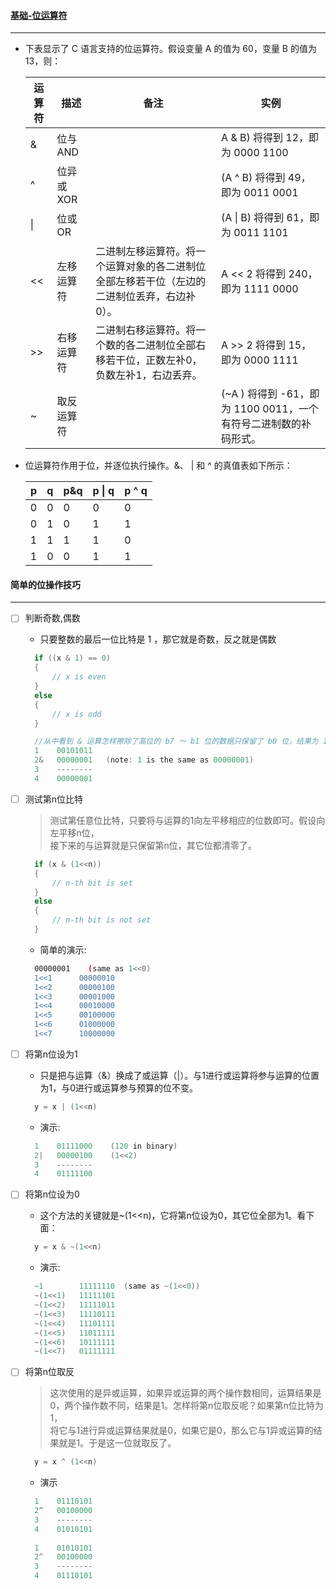 #### [基础-位运算符](https://www.runoob.com/cprogramming/c-operators.html)
----------------------------------------------------------------------------------------------------

- 下表显示了 C 语言支持的位运算符。假设变量 A 的值为 60，变量 B 的值为 13，则：

  |运算符|	描述 | 备注	|实例|
  | --- | --- | --- | --- |
  |&|位与 AND ||A & B) 将得到 12，即为 0000 1100|
  |^|位异或 XOR ||(A ^ B) 将得到 49，即为 0011 0001|
  |&#124;|位或 OR ||(A &#124; B) 将得到 61，即为 0011 1101|
  |<<|左移运算符|二进制左移运算符。将一个运算对象的各二进制位全部左移若干位（左边的二进制位丢弃，右边补0）。|A << 2 将得到 240，即为 1111 0000|
  |>>|右移运算符|二进制右移运算符。将一个数的各二进制位全部右移若干位，正数左补0，负数左补1，右边丢弃。|A >> 2 将得到 15，即为 0000 1111|
  |~|取反运算符||(~A ) 将得到 -61，即为 1100 0011，一个有符号二进制数的补码形式。|
  
 - 位运算符作用于位，并逐位执行操作。&、 | 和 ^ 的真值表如下所示：

    | p | q |p&q|p &#124; q|p ^ q|
    | --- | --- | --- | --- | --- |
    | 0 | 0 | 0 | 0   | 0 |
    | 0 | 1 | 0 | 1   | 1 |
    | 1 | 1 | 1 | 1   | 0 |
    | 1 | 0 | 0 | 1   | 1 |
    
#### 简单的位操作技巧
--------------------------------------------------------------------------------------------------------
- [ ] 判断奇数,偶数
  - 只要整数的最后一位比特是 1 ，那它就是奇数，反之就是偶数
  ```C++
    if ((x & 1) == 0)
    {
        // x is even
    }
    else
    {
        // x is odd
    }
  ```
  ```C++
    //从中看到 & 运算怎样擦除了高位的 b7 ～ b1 位的数据只保留了 b0 位，结果为 1，因此知道 43 是奇数。
    1    00101011
    2&   00000001   (note: 1 is the same as 00000001)
    3    --------
    4    00000001
  ```
  
- [ ] 测试第n位比特
  > 测试第任意位比特，只要将与运算的1向左平移相应的位数即可。假设向左平移n位，<br>
  > 接下来的与运算就是只保留第n位，其它位都清零了。
  ```C++
    if (x & (1<<n))
    {
        // n-th bit is set
    }
    else
    {
        // n-th bit is not set
    }
  ```
  - 简单的演示:
  ```bash
    00000001    (same as 1<<0)
    1<<1      00000010
    1<<2      00000100
    1<<3      00001000
    1<<4      00010000
    1<<5      00100000
    1<<6      01000000
    1<<7      10000000
  ```
  
- [ ] 将第n位设为1
  - 只是把与运算（&）换成了或运算（|）。与1进行或运算将参与运算的位置为1，与0进行或运算参与预算的位不变。
  ```C++
    y = x | (1<<n)
  ```
  - 演示:
  ```C++
    1    01111000    (120 in binary)
    2|   00000100    (1<<2)
    3    --------
    4    01111100
  ```
  
- [ ] 将第n位设为0
  - 这个方法的关键就是~(1<<n)，它将第n位设为0，其它位全部为1。看下面：
  ```C++
    y = x & ~(1<<n)
  ```
  - 演示:
  ```C++
    ~1        11111110  (same as ~(1<<0))
    ~(1<<1)   11111101
    ~(1<<2)   11111011
    ~(1<<3)   11110111
    ~(1<<4)   11101111
    ~(1<<5)   11011111
    ~(1<<6)   10111111
    ~(1<<7)   01111111
  ```
  
- [ ] 将第n位取反
  > 这次使用的是异或运算，如果异或运算的两个操作数相同，运算结果是0，两个操作数不同，结果是1。怎样将第n位取反呢？如果第n位比特为1，<br>
  > 将它与1进行异或运算结果就是0，如果它是0，那么它与1异或运算的结果就是1。于是这一位就取反了。
  ```C++
    y = x ^ (1<<n)
  ```
  - 演示
  ```C++
    1    01110101
    2^   00100000
    3    --------
    4    01010101
    
    1    01010101
    2^   00100000
    3    --------
    4    01110101
  ```
